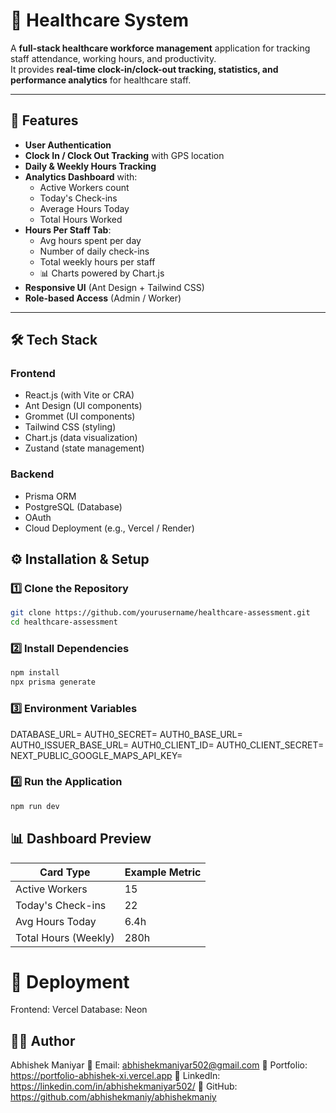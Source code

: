 # 🏥 Healthcare System

A **full-stack healthcare workforce management** application for tracking staff attendance, working hours, and productivity.  
It provides **real-time clock-in/clock-out tracking, statistics, and performance analytics** for healthcare staff.

---

## 📌 Features

- **User Authentication** 
- **Clock In / Clock Out Tracking** with GPS location
- **Daily & Weekly Hours Tracking**
- **Analytics Dashboard** with:
  - Active Workers count
  - Today's Check-ins
  - Average Hours Today
  - Total Hours Worked
- **Hours Per Staff Tab**:
  - Avg hours spent per day
  - Number of daily check-ins
  - Total weekly hours per staff
  - 📊 Charts powered by Chart.js
- **Responsive UI** (Ant Design + Tailwind CSS)
- **Role-based Access** (Admin / Worker)

---

## 🛠️ Tech Stack

### **Frontend**
- React.js (with Vite or CRA)
- Ant Design (UI components)
- Grommet (UI components)
- Tailwind CSS (styling)
- Chart.js (data visualization)
- Zustand (state management)

### **Backend**
- Prisma ORM
- PostgreSQL (Database)
- OAuth
- Cloud Deployment (e.g., Vercel / Render)

## ⚙️ Installation & Setup

### 1️⃣ Clone the Repository
```bash
git clone https://github.com/yourusername/healthcare-assessment.git
cd healthcare-assessment
```

### 2️⃣ Install Dependencies
```bash
npm install
npx prisma generate
```

### 3️⃣ Environment Variables
DATABASE_URL=
AUTH0_SECRET=
AUTH0_BASE_URL=
AUTH0_ISSUER_BASE_URL=
AUTH0_CLIENT_ID=
AUTH0_CLIENT_SECRET=
NEXT_PUBLIC_GOOGLE_MAPS_API_KEY=

### 4️⃣ Run the Application
```bash
npm run dev
```

## 📊 Dashboard Preview
| Card Type            | Example Metric |
| -------------------- | -------------- |
| Active Workers       | 15             |
| Today's Check-ins    | 22             |
| Avg Hours Today      | 6.4h           |
| Total Hours (Weekly) | 280h           |


# 🚀 Deployment
Frontend: Vercel
Database: Neon

## 👨‍💻 Author
Abhishek Maniyar
📧 Email: abhishekmaniyar502@gmail.com
🔗 Portfolio: https://portfolio-abhishek-xi.vercel.app
💼 LinkedIn: https://linkedin.com/in/abhishekmaniyar502/
🐙 GitHub: https://github.com/abhishekmaniy/abhishekmaniy